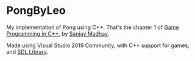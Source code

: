 # PongByLeo

My implementation of Pong using C++. That's the chapter 1 of [Game Programming in C++](https://www.goodreads.com/book/show/35187592-game-programming-in-c), by [Sanjay Madhav](https://viterbi.usc.edu/directory/faculty/Madhav/Sanjay). 

Made using Visual Studio 2019 Community, with C++ support for games, and [SDL Library](https://github.com/libsdl-org/SDL). 
